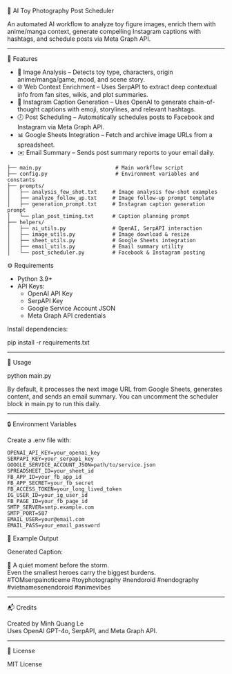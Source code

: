 🤖 AI Toy Photography Post Scheduler

An automated AI workflow to analyze toy figure images, enrich them with anime/manga context, generate compelling Instagram captions with hashtags, and schedule posts via Meta Graph API.

---

📌 Features

- 🧠 Image Analysis – Detects toy type, characters, origin anime/manga/game, mood, and scene story.
- 🌐 Web Context Enrichment – Uses SerpAPI to extract deep contextual info from fan sites, wikis, and plot summaries.
- 📝 Instagram Caption Generation – Uses OpenAI to generate chain-of-thought captions with emoji, storylines, and relevant hashtags.
- 🕖 Post Scheduling – Automatically schedules posts to Facebook and Instagram via Meta Graph API.
- 📊 Google Sheets Integration – Fetch and archive image URLs from a spreadsheet.
- ✉️ Email Summary – Sends post summary reports to your email daily.

```plaintext
├── main.py                        # Main workflow script
├── config.py                      # Environment variables and constants
├── prompts/
│   ├── analysis_few_shot.txt     # Image analysis few-shot examples
│   ├── analyze_follow_up.txt     # Image follow-up prompt template
│   ├── generation_prompt.txt     # Instagram caption generation prompt
│   └── plan_post_timing.txt      # Caption planning prompt
├── helpers/
│   ├── ai_utils.py               # OpenAI, SerpAPI interaction
│   ├── image_utils.py            # Image download & resize
│   ├── sheet_utils.py            # Google Sheets integration
│   ├── email_utils.py            # Email summary utility
│   └── post_scheduler.py         # Facebook & Instagram posting
```

⚙️ Requirements

- Python 3.9+
- API Keys:
  - OpenAI API Key
  - SerpAPI Key
  - Google Service Account JSON
  - Meta Graph API credentials

Install dependencies:

pip install -r requirements.txt

---

🚀 Usage

python main.py

By default, it processes the next image URL from Google Sheets, generates content, and sends an email summary. You can uncomment the scheduler block in main.py to run this daily.

---

🔒 Environment Variables

Create a .env file with:

```plaintext
OPENAI_API_KEY=your_openai_key
SERPAPI_KEY=your_serpapi_key
GOOGLE_SERVICE_ACCOUNT_JSON=path/to/service.json
SPREADSHEET_ID=your_sheet_id
FB_APP_ID=your_fb_app_id
FB_APP_SECRET=your_fb_secret
FB_ACCESS_TOKEN=your_long_lived_token
IG_USER_ID=your_ig_user_id
FB_PAGE_ID=your_fb_page_id
SMTP_SERVER=smtp.example.com
SMTP_PORT=587
EMAIL_USER=your@email.com
EMAIL_PASS=your_email_password
```

🧪 Example Output

Generated Caption:

🌸 A quiet moment before the storm.  
Even the smallest heroes carry the biggest burdens.  
#TOMsenpainoticeme #toyphotography #nendoroid #nendography #vietnamesenendoroid #animevibes

---

📬 Credits

Created by Minh Quang Le  
Uses OpenAI GPT-4o, SerpAPI, and Meta Graph API.

---

📄 License

MIT License
